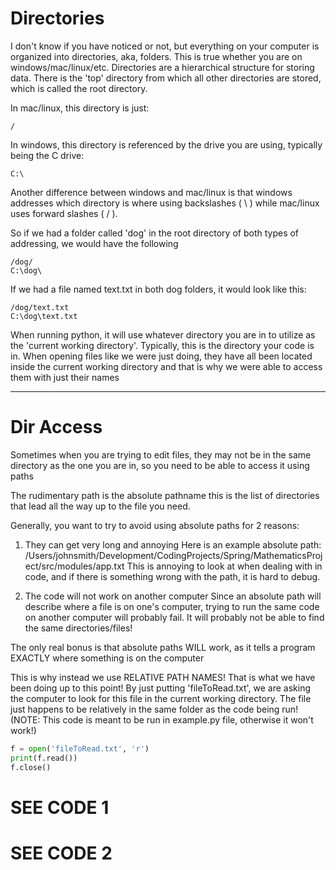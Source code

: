 
# Directories

I don't know if you have noticed or not, but everything on your computer is organized into
directories, aka, folders. This is true whether you are on windows/mac/linux/etc.
Directories are a hierarchical structure for storing data. There is the
'top' directory from which all other directories are stored, which is called the root directory.

In mac/linux, this directory is just:
```
/
```

In windows, this directory is referenced by the drive you are using, typically being the C drive:
```
C:\
```

Another difference between windows and mac/linux is that windows addresses which directory
is where using backslashes ( \ ) while mac/linux uses forward slashes ( / ).

So if we had a folder called 'dog' in the root directory of both types of addressing,
we would have the following

```
/dog/
C:\dog\
```

If we had a file named text.txt in both dog folders, it would look like this:

```
/dog/text.txt
C:\dog\text.txt
```

When running python, it will use whatever directory you are in to utilize as the
'current working directory'. Typically, this is the directory your code is in.
When opening files like we were just doing, they have all been located inside the
current working directory and that is why we were able to access them
with just their names

------


# Dir Access

Sometimes when you are trying to edit files, they may not be in the same directory as
the one you are in, so you need to be able to access it using paths

The rudimentary path is the absolute pathname
this is the list of directories that lead all the way up to
the file you need.

Generally, you want to try to avoid using absolute paths for 2 reasons:
1. They can get very long and annoying
   Here is an example absolute path:
   /Users/johnsmith/Development/CodingProjects/Spring/MathematicsProject/src/modules/app.txt
   This is annoying to look at when dealing with in code, and if
   there is something wrong with the path, it is hard to debug.

2. The code will not work on another computer
   Since an absolute path will describe where a file is on one's computer,
   trying to run the same code on another computer will probably
   fail. It will probably not be able to find the same directories/files!

The only real bonus is that absolute paths WILL work, as it tells a program
EXACTLY where something is on the computer


This is why instead we use RELATIVE PATH NAMES!
That is what we have been doing up to this point!
By just putting 'fileToRead.txt', we are asking the computer
to look for this file in the current working directory.
The file just happens to be relatively in the same folder as the code being run!
(NOTE: This code is meant to be run in example.py file, otherwise it won't work!)

```python
f = open('fileToRead.txt', 'r')
print(f.read())
f.close()
```

# SEE CODE 1

# SEE CODE 2





